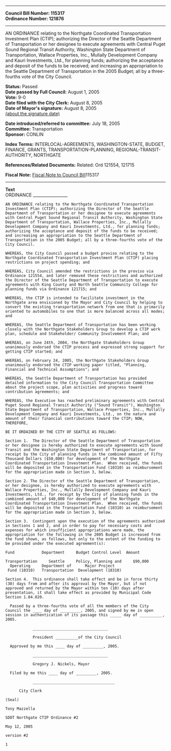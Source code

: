 * * * * *  
  
**Council Bill Number: [](#h0)[](#h2)115317**   
**Ordinance Number: 121876**  
  
* * * * *  
  
AN ORDINANCE relating to the Northgate Coordinated Transportation Investment Plan (CTIP); authorizing the Director of the Seattle Department of Transportation or her designee to execute agreements with Central Puget Sound Regional Transit Authority, Washington State Department of Transportation, Wallace Properties, Inc., Mullally Development Company and Kauri Investments, Ltd., for planning funds; authorizing the acceptance and deposit of the funds to be received; and increasing an appropriation to the Seattle Department of Transportation in the 2005 Budget; all by a three-fourths vote of the City Council.  
  
**Status:** Passed   
**Date passed by Full Council:** August 1, 2005   
**Vote:** 9-0   
**Date filed with the City Clerk:** August 8, 2005   
**Date of Mayor's signature:** August 8, 2005   
[(about the signature date)](/~public/approvaldate.htm)   
  
  
**Date introduced/referred to committee:** July 18, 2005   
**Committee:** Transportation   
**Sponsor:** CONLIN   
  
**Index Terms:** INTERLOCAL-AGREEMENTS, WASHINGTON-STATE, BUDGET, FINANCE, GRANTS, TRANSPORTATION-PLANNING, REGIONAL-TRANSIT-AUTHORITY, NORTHGATE  
  
**References/Related Documents:** Related: Ord 121554, 121715  
  
**Fiscal Note:** [Fiscal Note to Council Bill](http://clerk.seattle.gov/~public/fnote/115317.htm)[](#h1)[](#h3)115317  
  
* * * * *  
  
**Text**  
    ORDINANCE _________________  
  
    AN ORDINANCE relating to the Northgate Coordinated Transportation  
    Investment Plan (CTIP); authorizing the Director of the Seattle  
    Department of Transportation or her designee to execute agreements  
    with Central Puget Sound Regional Transit Authority, Washington State  
    Department of Transportation, Wallace Properties, Inc., Mullally  
    Development Company and Kauri Investments, Ltd., for planning funds;  
    authorizing the acceptance and deposit of the funds to be received;  
    and increasing an appropriation to the Seattle Department of  
    Transportation in the 2005 Budget; all by a three-fourths vote of the  
    City Council.  
  
    WHEREAS, the City Council passed a budget proviso relating to the  
    Northgate Coordinated Transportation Investment Plan (CTIP) placing  
    restrictions on project spending; and  
  
    WHEREAS, City Council amended the restrictions in the proviso via  
    Ordinance 121554, and later removed these restrictions and authorized  
    the Director of the Seattle Department of Transportation to execute  
    agreements with King County and North Seattle Community College for  
    planning funds via Ordinance 121715; and  
  
    WHEREAS, the CTIP is intended to facilitate investment in the  
    Northgate area envisioned by the Mayor and City Council by helping to  
    convert the existing transportation network from one that is primarily  
    oriented to automobiles to one that is more balanced across all modes;  
    and  
  
    WHEREAS, the Seattle Department of Transportation has been working  
    closely with the Northgate Stakeholders Group to develop a CTIP work  
    plan, schedule and Stakeholder/ Community Involvement Plan; and  
  
    WHEREAS, on June 24th, 2004, the Northgate Stakeholders Group  
    unanimously endorsed the CTIP process and expressed strong support for  
    getting CTIP started; and  
  
    WHEREAS, on February 24, 2005, the Northgate Stakeholders Group  
    unanimously endorsed the CTIP working paper titled, "Planning,  
    Financial and Technical Assumptions"; and  
  
    WHEREAS, the Seattle Department of Transportation has provided  
    detailed information to the City Council Transportation Committee  
    about the project scope, plan activities and progress toward  
    contribution agreements; and  
  
    WHEREAS, the Executive has reached preliminary agreements with Central  
    Puget Sound Regional Transit Authority ("Sound Transit"), Washington  
    State Department of Transportation, Wallace Properties, Inc., Mullally  
    Development Company and Kauri Investments, Ltd., on the nature and  
    amount of their financial contributions toward the CTIP; NOW,  
    THEREFORE,  
  
    BE IT ORDAINED BY THE CITY OF SEATTLE AS FOLLOWS:  
  
    Section 1.  The Director of the Seattle Department of Transportation  
    or her designee is hereby authorized to execute agreements with Sound  
    Transit and the Washington State Department of Transportation, for  
    receipt by the City of planning funds in the combined amount of Fifty  
    Thousand Dollars ($50,000) for development of the Northgate  
    Coordinated Transportation Investment Plan.  When received, the funds  
    will be deposited in the Transportation Fund (10310) as reimbursement  
    for the appropriation made in Section 3, below.  
  
    Section 2. The Director of the Seattle Department of Transportation,  
    or her designee, is hereby authorized to execute agreements with  
    Wallace Properties, Inc., Mullally Development Company and Kauri  
    Investments, Ltd., for receipt by the City of planning funds in the  
    combined amount of $40,000 for development of the Northgate  
    Coordinated Transportation Investment Plan.  When received, the funds  
    will be deposited in the Transportation Fund (10310) as reimbursement  
    for the appropriation made in Section 3, below.  
  
    Section 3.  Contingent upon the execution of the agreements authorized  
    in Sections 1 and 2, and in order to pay for necessary costs and  
    expenses for which insufficient appropriations were made, the  
    appropriation for the following in the 2005 Budget is increased from  
    the fund shown, as follows, but only to the extent of the funding to  
    be provided under the executed agreement(s):  
  
    Fund            Department     Budget Control Level  Amount  
  
    Transportation     Seattle     Policy, Planning and     $90,000  
      Operating     Department of      Major Project  
     Fund (10310)   Transportation  Development (18310)  
  
    Section 4.  This ordinance shall take effect and be in force thirty  
    (30) days from and after its approval by the Mayor, but if not  
    approved and returned by the Mayor within ten (10) days after  
    presentation, it shall take effect as provided by Municipal Code  
    Section 1.04.020.  
  
      Passed by a three-fourths vote of all the members of the City  
    Council the ____ day of _________, 2005, and signed by me in open  
    session in authentication of its passage this _____ day of __________,  
    2005.  
  
                _________________________________  
  
                President __________of the City Council  
  
      Approved by me this ____ day of _________, 2005.  
  
                _________________________________  
  
                Gregory J. Nickels, Mayor  
  
      Filed by me this ____ day of _________, 2005.  
  
                ____________________________________  
  
          City Clerk  
  
    (Seal)  
  
    Tony Mazzella  
  
    SDOT Northgate CTIP Ordinance #2  
  
    May 12, 2005  
  
    version #2  
  
    1  
